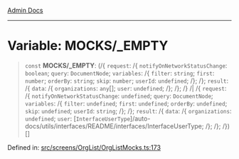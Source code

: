 [Admin Docs](/)

***

# Variable: MOCKS/_EMPTY

> `const` **MOCKS/_EMPTY**: (/{ `request`: /{ `notifyOnNetworkStatusChange`: `boolean`; `query`: `DocumentNode`; `variables`: /{ `filter`: `string`; `first`: `number`; `orderBy`: `string`; `skip`: `number`; `userId`: `undefined`; /}; /}; `result`: /{ `data`: /{ `organizations`: `any`[]; `user`: `undefined`; /}; /}; /} /| /{ `request`: /{ `notifyOnNetworkStatusChange`: `undefined`; `query`: `DocumentNode`; `variables`: /{ `filter`: `undefined`; `first`: `undefined`; `orderBy`: `undefined`; `skip`: `undefined`; `userId`: `string`; /}; /}; `result`: /{ `data`: /{ `organizations`: `undefined`; `user`: [`InterfaceUserType`]/auto-docs/utils/interfaces/README/interfaces/InterfaceUserType; /}; /}; /})[]

Defined in: [src/screens/OrgList/OrgListMocks.ts:173](https://github.com/PalisadoesFoundation/talawa-admin/blob/main/src/screens/OrgList/OrgListMocks.ts#L173)
